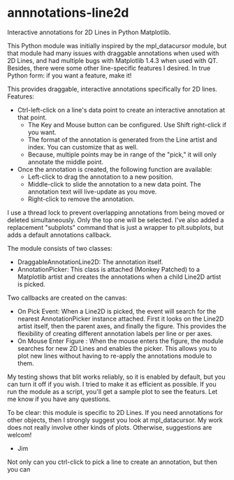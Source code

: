 # annnotations-line2d
Interactive annotations for 2D Lines in Python Matplotlib. 

This Python module was initially inspired by the mpl_datacursor module, but that module had many issues with draggable annotations when used with 2D Lines, and had multiple bugs with Matplotlib 1.4.3 when used with QT.  Besides, there were some other line-specific features I desired.  In true Python form: if you want a feature, make it!  

This provides draggable, interactive annotations specifically for 2D lines.  Features:
  - Ctrl-left-click on a line's data point to create an interactive annotation at that point.
    - The Key and Mouse button can be configured.  Use Shift right-click if you want.
    - The format of the annotation is generated from the Line artist and index.  You can customize that as well.
    - Because, multiple points may be in range of the "pick," it will only annotate the middle point.
  - Once the annotation is created, the following function are available:
    - Left-click to drag the annotation to a new position.
    - Middle-click to slide the annotation to a new data point.  The annotation text will live-update as you move.
    - Right-click to remove the annotation.
  
I use a thread lock to prevent overlapping annotations from being moved or deleted simultaneously.  Only the top one will be selected.  I've also added a replacement "subplots" command that is just a wrapper to plt.subplots, but adds a default annotations callback.

The module consists of two classes: 
  - DraggableAnnotationLine2D: The annotation itself.
  - AnnotationPicker: This class is attached (Monkey Patched) to a Matplotlib artist and creates the annotations when a child Line2D artist is picked.

Two callbacks are created on the canvas:
  - On Pick Event:  When a Line2D is picked, the event will search for the nearest AnnotationPicker instance attached.  First it looks on the Line2D artist itself, then the parent axes, and finally the figure.  This provides the flexibility of creating different annotation labels per line or per axes.
  - On Mouse Enter Figure : When the mouse enters the figure, the module searches for new 2D Lines and enables the picker.  This allows you to plot new lines without having to re-apply the annotations module to them.

My testing shows that blit works reliably, so it is enabled by default, but you can turn it off if you wish.  I tried to make it as efficient as possible.  If you run the module as a script, you'll get a sample plot to see the featurs.  Let me know if you have any questions.

To be clear: this module is specific to 2D Lines.  If you need annotations for other objects, then I strongly suggest you look at mpl_datacursor.  My work does not really involve other kinds of plots.  Otherwise, suggestions are welcom!

- Jim

Not only can you ctrl-click to pick a line to create an annotation, but then you can 
